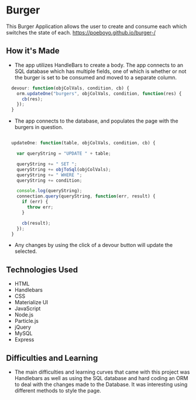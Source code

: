 # Burger

This Burger Application allows the user to create and consume each which switches the state of each.
https://poeboyo.github.io/burger-/

## How it's Made

- The app utilizes HandleBars to create a body. The app connects to an SQL database which has multiple fields, one of which is whether or not the burger is set to be consumed and moved to a separate column.

```javascript
  devour: function(objColVals, condition, cb) {
    orm.updateOne("burgers", objColVals, condition, function(res) {
      cb(res);
    });
  }
```

- The app connects to the database, and populates the page with the burgers in question.

```javascript

  updateOne: function(table, objColVals, condition, cb) {

    var queryString = "UPDATE " + table;

    queryString += " SET ";
    queryString += objToSql(objColVals);
    queryString += " WHERE ";
    queryString += condition;

    console.log(queryString);
    connection.query(queryString, function(err, result) {
      if (err) {
        throw err;
      }

      cb(result);
    });
  }
```

- Any changes by using the click of a devour button will update the selected.

## Technologies Used

- HTML
- Handlebars
- CSS
- Materialize UI
- JavaScript
- Node.js
- Particle.js
- jQuery
- MySQL
- Express

## Difficulties and Learning

- The main difficulties and learning curves that came with this project was Handlebars as well as using the SQL database and hard coding an ORM to deal with the changes made to the Database. It was interesting using different methods to style the page.
